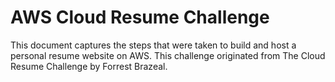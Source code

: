 # **AWS Cloud Resume Challenge**

This document captures the steps that were taken to build and host a personal resume website on AWS. This challenge originated from The Cloud Resume Challenge by Forrest Brazeal.


